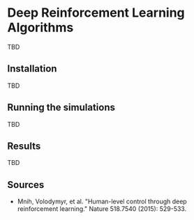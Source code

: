 # Deep Reinforcement Learning Algorithms
TBD

## Installation

TBD

## Running the simulations

TBD

## Results

TBD


## Sources
* Mnih, Volodymyr, et al. "Human-level control through deep reinforcement learning." Nature 518.7540 (2015): 529-533.
